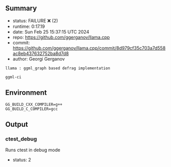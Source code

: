 ## Summary

- status:  FAILURE ❌ (2)
- runtime: 0:17.19
- date:    Sun Feb 25 15:37:15 UTC 2024
- repo:    https://github.com/ggerganov/llama.cpp
- commit:  https://github.com/ggerganov/llama.cpp/commit/8d979cf35c703a7d558ac8eb437632752ba8d7d8
- author:  Georgi Gerganov
```
llama : ggml_graph based defrag implementation

ggml-ci
```

## Environment

```
GG_BUILD_CXX_COMPILER=g++
GG_BUILD_C_COMPILER=gcc
```

## Output

### ctest_debug

Runs ctest in debug mode
- status: 2
```

```

